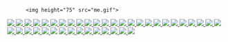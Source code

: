           <img height="75" src="me.gif">

<div>
     <a href="https://oss.capital" target="_blank">
          <img height="75" src="https://reimertz.co/images/projects/osscapital.gif">
     </a>
     <a href="https://aljabr.io" target="_blank">
          <img height="75" src="https://reimertz.co/images/projects/aljabr.gif">
     </a>
     <a href="https://planetscale.com" target="_blank">
          <img height="75" src="https://reimertz.co/images/projects/planetscale.gif">
     </a>
     <a href="https://reimertz.co/the-night-is-young" target="_blank">
          <img height="75" src="https://reimertz.co/images/projects/the-night-is-young.jpeg">
     </a>
     <a href="https://reimertz.co/when-i-go" target="_blank">
          <img height="75" src="https://reimertz.co/images/projects/slowclub-cover.gif">
     </a>
     <a href="https://flagtimes.re.im" target="_blank">
          <img height="75" src="https://reimertz.co/images/projects/flagtimes-site.gif">
     </a>
     <a href="https://reimertz.co" target="_blank">
          <img height="75" src="https://reimertz.co/images/projects/vincent.gif">
     </a>
     <a href="https://asocial.re.im" target="_blank">
          <img height="75" src="https://reimertz.co/images/projects/asocial_black.png">
     </a>
     <a href="https://anolog.org" target="_blank">
          <img height="75" src="https://reimertz.co/images/projects/anolog.png">
     </a>
     <a href="https://github.com/reimertz/wcal" target="_blank">
          <img height="75" src="https://reimertz.co/images/projects/wcal.gif">
     </a>
     <a href="https://git.chat" target="_blank">
          <img height="75" src="https://reimertz.co/images/projects/git-chat.gif">
     </a>
     <a href="https://youtu.be/LHu8rwLK5sA" target="_blank">
          <img height="75" src="https://reimertz.co/images/projects/nordic_js.gif">
     </a>
     <a href="https://opentracing.io" target="_blank">
          <img height="75" src="https://reimertz.co/images/projects/opentracing.gif">
     </a>
     <a href="https://github.com/reimertz/lagom" target="_blank">
          <img height="75" src="https://reimertz.co/images/projects/lagom.gif">
     </a>
     <a href="https://jsbin.com/gozelij/14" target="_blank">
          <img height="75" src="https://reimertz.co/images/projects/write-something.gif">
     </a>
     <a href="https://github.com/reimertz/push" target="_blank">
          <img height="75" src="https://reimertz.co/images/projects/push.png">
     </a>
     <a href="https://jsbin.com/palobo/52/edit?js,output" target="_blank">
          <img height="75" src="https://reimertz.co/images/projects/685bytesynth.gif">
     </a>
     <a href="https://github.com/reimertz/countryparrots" target="_blank">
          <img height="75" src="https://reimertz.co/images/projects/parrot_big.gif">
     </a>
     <a href="https://angel.co/company/ampli-fi" target="_blank">
          <img height="75" src="https://reimertz.co/images/projects/amplifi.gif">
     </a>
     <a href="https://sfmusicalliance.com/" target="_blank">
          <img height="75" src="https://reimertz.co/images/projects/sfma.gif">
     </a>
     <a href="https://github.com/reimertz/trumpcss" target="_blank">
          <img height="75" src="https://reimertz.co/images/projects/trump.gif">
     </a>
     <a href="https://differentperspectiv.es" target="_blank">
          <img height="75" src="https://reimertz.co/images/projects/different-perspectives.gif">
     </a>
     <a href="https://reimertz.github.io/brand-colors" target="_blank">
          <img height="75" src="https://reimertz.co/images/projects/brand-colors.gif">
     </a>
     <a href="https://hackforrefugees.com" target="_blank">
          <img height="75" src="https://reimertz.co/images/projects/hackforrefugees.gif">
     </a>
     <a href="https://heartcoins.org" target="_blank">
          <img height="75" src="https://reimertz.co/images/projects/heartcoins.gif">
     </a>
     <a href="https://bandpage artists" target="_blank">
          <img height="75" src="https://reimertz.co/images/projects/bandpage-1.gif">
     </a>
     <a href="https://bandpage.com/partners/spotify" target="_blank">
          <img height="75" src="https://reimertz.co/images/projects/bandpage-2.gif">
     </a>
     <a href="https://github.com/reimertz/gyver" target="_blank">
          <img height="75" src="https://reimertz.co/images/projects/gyver.gif">
     </a>
     <a href="https://github.com/reimertz/feel-beats" target="_blank">
          <img height="75" src="https://reimertz.co/images/projects/feelbeats.jpg">
     </a>
     <a href="https://flag-colors.re.im/" target="_blank">
          <img height="75" src="https://reimertz.co/images/projects/flag-colors.gif">
     </a>
     <a>
          <img height="75" src="https://reimertz.co/images/projects/popwars.gif">
     </a>
     <a href="https://twitter.com/reimertz/status/693152132875304960" target="_blank">
          <img height="75" src="https://reimertz.co/images/projects/nevah.gif">
     </a>
     <a href="https://github.com/reimertz/letswork" target="_blank">
          <img height="75" src="https://reimertz.co/images/projects/letswork.png">
     </a>
     <a href="https://github.com/DynoSRC/dynosrc" target="_blank">
          <img height="75" src="https://reimertz.co/images/projects/dynosrc.gif">
     </a>
     <a href="https://nes-o-png.herokuapp.com" target="_blank">
          <img height="75" src="https://reimertz.co/images/projects/nes-o-png.gif">
     </a>
     <a href="https://github.com/shorten/shorten.li" target="_blank">
          <img height="75" src="https://reimertz.co/images/projects/shorten-js.gif">
     </a>
     <a href="https://github.com/reimertz/swear.at" target="_blank">
          <img height="75" src="https://reimertz.co/images/projects/swear-at.gif">
     </a>
     <a href="https://github.com/reimertz/plus.js" target="_blank">
          <img height="75" src="https://reimertz.co/images/projects/plus-js.png">
     </a>
     <a href="https://github.com/reimertz/purple" target="_blank">
          <img height="75" src="https://reimertz.co/images/projects/purple.gif">
     </a>
     <a href="https://vasktrafik.se" target="_blank">
          <img height="75" src="https://reimertz.co/images/projects/vasktrafik.jpg">
     </a>
</div>
